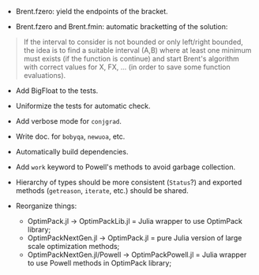 * Brent.fzero: yield the endpoints of the bracket.

* Brent.fzero and Brent.fmin: automatic bracketting of the solution:

> If the interval to consider is not bounded or only left/right bounded, the
> idea is to find a suitable interval (A,B) where at least one minimum must
> exists (if the function is continue) and start Brent's algorithm with correct
> values for X, FX, ... (in order to save some function evaluations).

* Add BigFloat to the tests.

* Uniformize the tests for automatic check.

* Add verbose mode for `conjgrad`.

* Write doc. for `bobyqa`, `newuoa`, etc.

* Automatically build dependencies.

* Add `work` keyword to Powell's methods to avoid garbage collection.

* Hierarchy of types should be more consistent (`Status`?) and exported methods
  (`getreason`, `iterate`, etc.) should be shared.

* Reorganize things:
  - OptimPack.jl -> OptimPackLib.jl = Julia wrapper to use OptimPack library;
  - OptimPackNextGen.jl -> OptimPack.jl = pure Julia version of large scale
    optimization methods;
  - OptimPackNextGen.jl/Powell -> OptimPackPowell.jl = Julia wrapper to use
    Powell methods in OptimPack library;
